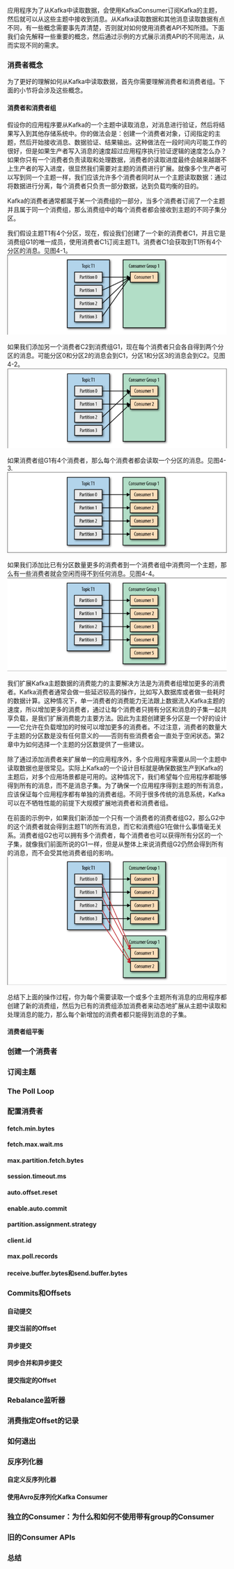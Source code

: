 应用程序为了从Kafka中读取数据，会使用KafkaConsumer订阅Kafka的主题，然后就可以从这些主题中接收到消息。从Kafka读取数据和其他消息读取数据有点不同，有一些概念需要事先弄清楚，否则就对如何使用消费者API不知所措。下面我们会先解释一些重要的概念，然后通过示例的方式展示消费API的不同用法，从而实现不同的需求。

### 消费者概念  
为了更好的理解如何从Kafka中读取数据，首先你需要理解消费者和消费者组。下面的小节将会涉及这些概念。  

#### 消费者和消费者组  
假设你的应用程序要从Kafka的一个主题中读取消息，对消息进行验证，然后将结果写入到其他存储系统中。你的做法会是：创建一个消费者对象，订阅指定的主题，然后开始接收消息、数据验证、结果输出。这种做法在一段时间内可能工作的很好，但是如果生产者写入消息的速度超过应用程序执行验证逻辑的速度怎么办？如果你只有一个消费者负责读取和处理数据，消费者的读取进度最终会越来越跟不上生产者的写入进度，很显然我们需要对主题的消费进行扩展。就像多个生产者可以写到同一个主题一样，我们应该允许多个消费者同时从一个主题读取数据：通过将数据进行分离，每个消费者只负责一部分数据，达到负载均衡的目的。  

Kafka的消费者通常都属于某一个消费组的一部分，当多个消费者订阅了一个主题并且属于同一个消费组，那么消费组中的每个消费者都会接收到主题的不同子集分区。  

我们假设主题T1有4个分区，现在，假设我们创建了一个新的消费者C1，并且它是消费组G1的唯一成员，使用消费者C1订阅主题T1。消费者C1会获取到T1所有4个分区的消息。见图4-1。  
![image](/Images/Kafka/consumer-and-consumer-groups-1.png)  

如果我们添加另一个消费者C2到消费组G1，现在每个消费者只会各自得到两个分区的消息。可能分区0和分区2的消息会到C1，分区1和分区3的消息会到C2。见图4-2。  
![image](/Images/Kafka/consumer-and-consumer-groups-2.png)  

如果消费者组G1有4个消费者，那么每个消费者都会读取一个分区的消息。见图4-3.  
![image](/Images/Kafka/consumer-and-consumer-groups-3.png)  

如果我们添加比已有分区数量更多的消费者到一个消费者组中消费同一个主题，那么有一些消费者就会空闲而得不到任何消息。见图4-4。  
![image](/Images/Kafka/consumer-and-consumer-groups-4.png)

我们扩展Kafka主题数据的消费能力的主要解决方法是为消费者组增加更多的消费者。Kafka消费者通常会做一些延迟较高的操作，比如写入数据库或者做一些耗时的数据计算。这种情况下，单一消费者的消费能力无法跟上数据流入Kafka主题的速度，所以增加更多的消费者，通过让每个消费者只拥有分区和消息的子集一起共享负载，是我们扩展消费能力主要方法。因此为主题创建更多分区是一个好的设计——它允许在负载增加的时候可以增加更多的消费者。不过注意，消费者的数量大于主题的分区数是没有任何意义的——否则有些消费者会一直处于空闲状态。第2章中为如何选择一个主题的分区数提供了一些建议。  

除了通过添加消费者来扩展单一的应用程序外，多个应用程序需要从同一个主题中读取数据也是很常见。实际上Kafka的一个设计目标就是确保数据生产到Kafka的主题后，对多个应用场景都是可用的。这种情况下，我们希望每个应用程序都能够得到所有的消息，而不是消息子集。为了确保一个应用程序得到主题的所有消息，应该保证每个应用程序都有单独的消费者组。不同于很多传统的消息系统，Kafka可以在不牺牲性能的前提下大规模扩展地消费者和消费者组。  

在前面的示例中，如果我们新添加一个只有一个消费者的消费者组G2，那么G2中的这个消费者就会得到主题T1的所有消息，而它和消费组G1在做什么事情毫无关系。消费者组G2也可以拥有多个消费者，每个消费者也可以获得所有分区的一个子集，就像我们前面所说的G1一样，但是从整体上来说消费组G2仍然会得到所有的消息，而不会受其他消费者组的影响。  
![image](/Images/Kafka/consumer-and-consumer-groups-5.png)  

总结下上面的操作过程，你为每个需要读取一个或多个主题所有消息的应用程序都创建了新的消费组，然后为已有的消费组添加消费者来动态地扩展从主题中读取和处理消息的能力，那么每个新增加的消费者都只能得到消息的子集。  

#### 消费者组平衡  


### 创建一个消费者  




### 订阅主题  




### The Poll Loop  




### 配置消费者  




#### fetch.min.bytes  




#### fetch.max.wait.ms  





#### max.partition.fetch.bytes  





#### session.timeout.ms  




#### auto.offset.reset  




#### enable.auto.commit  





#### partition.assignment.strategy  




#### client.id  




#### max.poll.records  





#### receive.buffer.bytes和send.buffer.bytes



### Commits和Offsets  


#### 自动提交  



#### 提交当前的Offset  


#### 异步提交  



#### 同步合并和异步提交  



#### 提交指定的Offset  




### Rebalance监听器  




### 消费指定Offset的记录  






### 如何退出  



### 反序列化器  




#### 自定义反序列化器  




#### 使用Avro反序列化Kafka Consumer  





### 独立的Consumer：为什么和如何不使用带有group的Consumer  





### 旧的Consumer APIs  




### 总结
